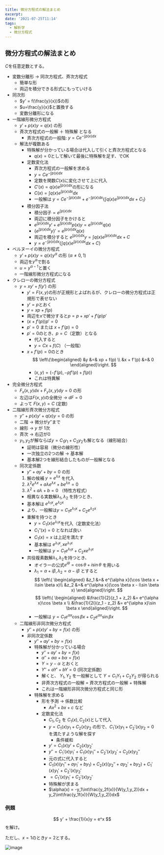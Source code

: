```yaml
---
title: 微分方程式の解法まとめ 
excerpt: 
date: '2021-07-25T11:14'
tags:
  - 解析学
  - 微分方程式
---
```


## 微分方程式の解法まとめ


$C$を任意定数とする。

- 変数分離形 → 同次方程式、斉次方程式
  - 簡単な形
  - 両辺を積分できる形式にもっていける
- 同次形
  - $y' = f(\frac{y}{x})$の形
  - $u=\frac{y}{x}$と置換する
  - 変数分離形になる
- 一階線形微分方程式
  - $y' + p(x)y = q(x)$ の形
  - 斉次方程式の一般解 ＋ 特殊解 となる
    - 斉次方程式の一般階: $y = Ce^{-\int p(x)dx}$
  - 解法が複数ある
    - 特殊解が分かっている場合は代入して引くと斉次方程式となる
      - $q(x)=0$として解いて最後に特殊解を足す、でOK
    - 定数変化法
      - 斉次方程式の一般解を求める
      - $y = Ce^{-\int p(x)dx}$
      - 定数を関数$C(x)$に変化させて上に代入
      - $C'(x) = q(x)e^{\int p(x)dx}$の形になる
      - $C(x) = \int q(x) e^{\int p(x)dx}dx$
      - 一般解は $y = Ce^{-\int p(x) dx} + e^{-\int p(x)dx}\{\int q(x)e^{\int p(x)dx}dx + C_1\}$
    - 積分因子法
      - 積分因子$=e^{\int p(x)dx}$
      - 両辺に積分因子をかけると
      - $e^{\int p(x)dx}y' + e^{\int p(x)dx}p(x)y = e^{\int p(x)dx} q(x)$
      - $\{e^{\int p(x)dx}y\}' = e^{\int p(x)dx}q(x)$
      - 両辺を積分すると $e^{\int p(x)dx}y = \int q(x)e^{\int p(x)dx}dx + C$
      - $y = e^{-\int p(x)dx}\{\int q(x)e^{\int p(x)dx}dx + C\}$
- ベルヌーイの微分方程式
  - $y' + p(x)y = q(x)y^\alpha$ の形 ($\alpha \neq 0,1$)
  - 両辺を$y^\alpha$で割る
  - $u = y^{\alpha-1}$と置く
  - 一階線形微分方程式になる
- クレローの微分方程式
  - $y = xy' + f(y')$ の形
    - $y'=F(x,y)$の形が正規形とよばれるが、クレローの微分方程式は正規形で表せない
    - $y'=p$とおく
    - $y=xp+f(p)$
    - 両辺を$x$で微分すると$p=p+xp'+f'(p)p'$
    - $(x+f'(p))p'=0$
    - $p'=0$ または $x+f'(p)=0$
    - $p'=0$のとき、$p=C$（定数）となる
      - 代入すると
      - $y = Cx + f(C)$ （一般階）
    - $x+f'(p)=0$のとき
      $$
      \left\{\begin{aligned}
      &y &=& xp + f(p) \\
      &x + f'(p) &=& 0
      \end{aligned}\right.
      $$
      - $(x,y) = (-f'(p), -pf'(p) + f(p))$
      - これは特異解
- 完全微分方程式
  - $F_x(x,y)dx + F_y(x,y)dy = 0$ の形
  - 左辺は$F(x,y)$の全微分 → $dF = 0$
  - よって $F(x,y) = C$ (定数)
- 二階線形斉次微分方程式
  - $y'' + p(x)y' + q(x)y = 0$ の形
  - 二階 → 微分が$y''$まで
  - 線形 → $y$ が 1次
  - 斉次 → 右辺が0
  - $y_1, y_2$が解ならば$y=C_1y_1 + C_2y_2$も解となる（線形結合）
    - 証明は容易（微分の線形性）
    - 一次独立の2つの解 → 基本解
    - 基本解2つを線形結合したものが一般解となる
  - 同次定係数
    - $y'' + ay' + by = 0$ の形
    1. 解の候補 $y=e^{\lambda x}$ を代入
    2. $\lambda^2 e^{\lambda x} + a\lambda e^{\lambda x} + be^{\lambda x} = 0$
    3. $\lambda^2 + a\lambda + b = 0$ （特性方程式）
    -  相異なる実数解$\lambda_1, \lambda_2$ を持つとき、
      - 基本解は $e^{\lambda_1 x}, e^{\lambda_2 x}$ 
      - より、一般解は$y = C_1 e^{\lambda_1 x} + C_2 e^{\lambda_2 x}$
    - 重解を持つとき
      - $y=C_1(x)e^{\lambda_1 x}$を代入（定数変化法）
      - $C_1''(x) = 0$ となれば良い
      - $C_1(x) = x$ は上記を満たす
      - 基本解は $e^{\lambda_1 x}, xe^{\lambda_1 x}$
      - 一般解は $y = C_1e^{\lambda_1 x} + C_2xe^{\lambda_1 x}$
    - 共役複素数解$\lambda_1, \lambda_2$を持つとき、
      - オイラーの公式$e^{i\theta} = \cos\theta + i\sin\theta$ を用いる
      - $\lambda_1 = \alpha + i\beta, \lambda_2 = \alpha - i\beta$ とすると
        $$
        \left\{ \begin{aligned}
        &z_1 &=& e^{\alpha x}(\cos \beta x + i\sin \beta x)\\
        &z_2 &=& e^{\alpha x}(\cos \beta x - i\sin \beta x)
        \end{aligned}\right.
        $$
        $$
        \left\{ \begin{aligned}
        &\frac{1}{2}(z_1 + z_2) &= e^{\alpha x}\cos \beta x \\
        &\frac{1}{2i}(z_1 - z_2) &= e^{\alpha x}\sin \beta x 
        \end{aligned}\right.
        $$
      - 一般解は $y = C_1e^{\alpha x}\cos \beta x + C_2 e^{\alpha x}\sin \beta x$
  - 二階線形非同次微分方程式
    - $y'' + p(x)y' + by = f(x)$ の形
    - 非同次定係数
      - $y'' + ay' + by = f(x)$
      - 特殊解が分かっている場合
        - $y'' + ay' + by = f(x)$
        - $\alpha'' + a\alpha + b\alpha = f(x)$
        - $Y = y-\alpha$ とおくと
        - $Y'' + aY' + bY = 0$ (同次定係数)
        - 解くと、 $Y_1,Y_2$ を一般解として $Y = C_1Y_1 + C_2Y_2$ が得られる
        - 非斉次方程式の一般解 = 斉次方程式の一般解 + 特殊解
        - これは一階線形非同次微分方程式と同じ形
      - 特殊解を求める
        - 形を予測 → 係数比較
          - $Ax^2 + bx + c$ など
        - 定数変化法
          - $C_1, C_2$ を $C_1(x), C_2(x)$として代入
          - $y=C_1(x)y_1 + C_2(x)y_2$ の形で、$C_1'(x)y_1 + C_2'(x)y_2 = 0$ を満たすような解を探す
            - 条件緩和
          - $y' = C_1(x)y' + C_2(x)y_2'$ 
          - $y'' = C_1'(x)y_1' + C_1(x)y_1'' + C_2'(x)y_2' + C_2(x)y_2''$
          - 元の式に代入すると
          - $C_1(x)(y_1'' + ay_1' + by_1) + C_2(x)(y_2'' + ay_2' + by_2) + C_1'(x)y_1' + C_2'(x)y_2'$
          - $= C_1'(x)y_1' + C_2'(x)y_2'$
          - 特殊解が求まる
          - $\alpha(x) = -y_1\int\frac{y_2f(x)}{W(y_1,y_2)}dx + y_2\int\frac{y_1f(x)}{W(y_1,y_2)}dx$

### 例題

$$
y' + \frac{1}{x}y = e^x
$$
を解け。

ただし、$x=1$のとき$y=2$とする。

![image](https://res.cloudinary.com/ddaz9etkx/image/upload/v1627755392/math/Untitled_Draft_-1_3_biabja.jpg)